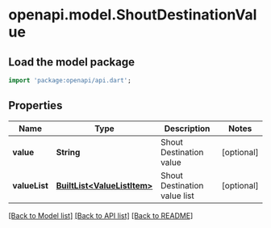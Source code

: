 # openapi.model.ShoutDestinationValue

## Load the model package
```dart
import 'package:openapi/api.dart';
```

## Properties
Name | Type | Description | Notes
------------ | ------------- | ------------- | -------------
**value** | **String** | Shout Destination value | [optional] 
**valueList** | [**BuiltList&lt;ValueListItem&gt;**](ValueListItem.md) | Shout Destination value list | [optional] 

[[Back to Model list]](../README.md#documentation-for-models) [[Back to API list]](../README.md#documentation-for-api-endpoints) [[Back to README]](../README.md)


